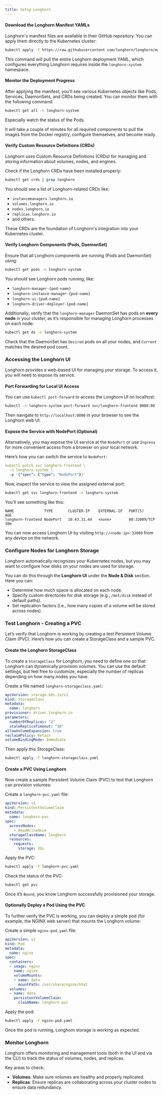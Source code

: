```yaml
---
title: Setup Longhorn
---
```


#### Download the Longhorn Manifest YAMLs

Longhorn's manifest files are available in their GitHub repository. You can apply them directly to the Kubernetes cluster:

```bash
kubectl apply -f https://raw.githubusercontent.com/longhorn/longhorn/master/deploy/longhorn.yaml
```

This command will pull the entire Longhorn deployment YAML, which configures everything Longhorn requires inside the `longhorn-system` namespace.

#### Monitor the Deployment Progress

After applying the manifest, you'll see various Kubernetes objects like Pods, Services, DaemonSets, and CRDs being created. You can monitor them with the following command:

```bash
kubectl get all -n longhorn-system
```

Especially watch the status of the Pods.

It will take a couple of minutes for all required components to pull the images from the Docker registry, configure themselves, and become ready.

#### Verify Custom Resource Definitions (CRDs)

Longhorn uses Custom Resource Definitions (CRDs) for managing and storing information about volumes, nodes, and engines.

Check if the Longhorn CRDs have been installed properly:

```bash
kubectl get crds | grep longhorn
```

You should see a list of Longhorn-related CRDs like:

- `instancemanagers.longhorn.io`
- `volumes.longhorn.io`
- `nodes.longhorn.io`
- `replicas.longhorn.io`
- and others.

These CRDs are the foundation of Longhorn's integration into your Kubernetes cluster.

#### Verify Longhorn Components (Pods, DaemonSet)

Ensure that all Longhorn components are running (Pods and DaemonSet) using:

```bash
kubectl get pods -n longhorn-system
```

You should see Longhorn pods running, like:

- `longhorn-manager-{pod-name}`
- `longhorn-instance-manager-{pod-name}`
- `longhorn-ui-{pod-name}`
- `longhorn-driver-deployer-{pod-name}`

Additionally, verify that the `longhorn-manager` DaemonSet has pods on **every node** in your cluster, as it’s responsible for managing Longhorn processes on each node:

```bash
kubectl get ds -n longhorn-system
```

Check that the DaemonSet has `Desired` pods on all your nodes, and `Current` matches the desired pod count.

### Accessing the Longhorn UI

Longhorn provides a web-based UI for managing your storage. To access it, you will need to expose its service.

#### Port Forwarding for Local UI Access

You can use `kubectl port-forward` to access the Longhorn UI on localhost:

```bash
kubectl -n longhorn-system port-forward svc/longhorn-frontend 8080:80
```

Then navigate to `http://localhost:8080` in your browser to see the Longhorn web UI.

#### Expose the Service with NodePort (Optional)

Alternatively, you may expose the UI service at the `NodePort` or use `Ingress` for more convenient access from a browser on your local network.

Here’s how you can switch the service to `NodePort`:

```yaml
kubectl patch svc longhorn-frontend \
  -n longhorn-system \
  -p '{"spec": {"type": "NodePort"}}'
```

Now, inspect the service to view the assigned external port:

```bash
kubectl get svc longhorn-frontend -n longhorn-system
```

You'll see something like this:

```
NAME              TYPE       CLUSTER-IP    EXTERNAL-IP   PORT(S)        AGE
longhorn-frontend NodePort   10.43.31.44   <none>        80:32009/TCP   30m
```

You can now access Longhorn UI by visiting `http://<node-ip>:32009` from any device on the network.

### Configure Nodes for Longhorn Storage

Longhorn automatically recognizes your Kubernetes nodes, but you may want to configure how disks on your nodes are used for storage.

You can do this through the **Longhorn UI** under the **Node & Disk** section. Here you can:

- Determine how much space is allocated on each node.
- Specify custom directories for disk storage (e.g., `/mnt/disk` instead of default paths).
- Set replication factors (i.e., how many copies of a volume will be stored across nodes).

### Test Longhorn - Creating a PVC

Let’s verify that Longhorn is working by creating a test Persistent Volume Claim (PVC). Here’s how you can create a StorageClass and a sample PVC.

#### Create the Longhorn StorageClass

To create a `StorageClass` for Longhorn, you need to define one so that Longhorn can dynamically provision volumes. You can use the default settings, but feel free to customize, especially the number of replicas depending on how many nodes you have.

Create a file named `longhorn-storageclass.yaml`:

```yaml
apiVersion: storage.k8s.io/v1
kind: StorageClass
metadata:
  name: longhorn
provisioner: driver.longhorn.io
parameters:
  numberOfReplicas: "2"
  staleReplicaTimeout: "30"
allowVolumeExpansion: true
reclaimPolicy: Retain
volumeBindingMode: Immediate
```

Then apply this StorageClass:

```bash
kubectl apply -f longhorn-storageclass.yaml
```

#### Create a PVC Using Longhorn

Now create a sample Persistent Volume Claim (PVC) to test that Longhorn can provision volumes:

Create a `longhorn-pvc.yaml` file:

```yaml
apiVersion: v1
kind: PersistentVolumeClaim
metadata:
  name: longhorn-pvc
spec:
  accessModes:
    - ReadWriteOnce
  storageClassName: longhorn
  resources:
    requests:
      storage: 2Gi
```

Apply the PVC:

```bash
kubectl apply -f longhorn-pvc.yaml
```

Check the status of the PVC:

```bash
kubectl get pvc
```

Once it’s `Bound`, you know Longhorn successfully provisioned your storage.

#### Optionally Deploy a Pod Using the PVC

To further verify the PVC is working, you can deploy a simple pod (for example, the NGINX web server) that mounts the Longhorn volume:

Create a simple `nginx-pod.yaml` file:

```yaml
apiVersion: v1
kind: Pod
metadata:
  name: nginx
spec:
  containers:
  - image: nginx
    name: nginx
    volumeMounts:
    - name: data
      mountPath: /usr/share/nginx/html
  volumes:
  - name: data
    persistentVolumeClaim:
      claimName: longhorn-pvc
```

Apply the pod:

```bash
kubectl apply -f nginx-pod.yaml
```

Once the pod is running, Longhorn storage is working as expected.

### Monitor Longhorn

Longhorn offers monitoring and management tools (both in the UI and via the CLI) to track the status of volumes, nodes, and replicas.

Key areas to check:
- **Volumes**: Make sure volumes are healthy and properly replicated.
- **Replicas**: Ensure replicas are collaborating across your cluster nodes to ensure data redundancy.